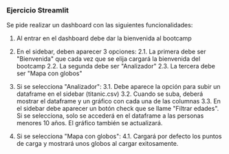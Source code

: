 ### Ejercicio Streamlit

Se pide realizar un dashboard con las siguientes funcionalidades:

1. Al entrar en el dashboard debe dar la bienvenida al bootcamp
2. En el sidebar, deben aparecer 3 opciones: 
    2.1. La primera debe ser "Bienvenida" que cada vez que se elija cargará la bienvenida del bootcamp
    2.2. La segunda debe ser "Analizador" 
    2.3. La tercera debe ser "Mapa con globos"

3. Si se selecciona "Analizador": 
    3.1. Debe aparece la opción para subir un dataframe en el sidebar (titanic.csv)
    3.2. Cuando se suba, deberá mostrar el dataframe y un gráfico con cada una de las columnas 
    3.3. En el sidebar debe aparecer un botón check que se llame "Filtrar edades". Si se selecciona, solo se accederá en el dataframe a las personas menores 10 años. El gráfico también se actualizará.

4. Si se selecciona "Mapa con globos":
    4.1. Cargará por defecto los puntos de carga y mostrará unos globos al cargar exitosamente.
